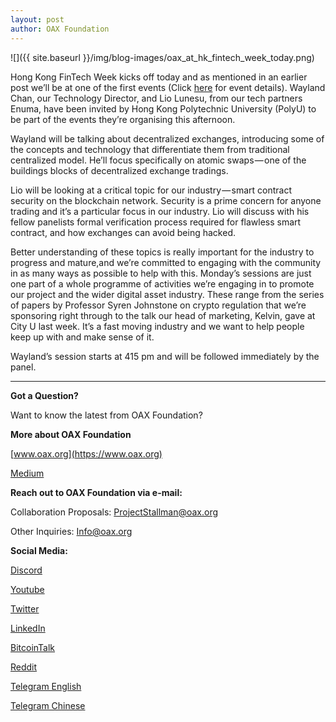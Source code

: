 ```yaml
---
layout: post
author: OAX Foundation
---
```

![]({{ site.baseurl }}/img/blog-images/oax_at_hk_fintech_week_today.png)

Hong Kong FinTech Week kicks off today and as mentioned in an earlier post we’ll be at one of the first events (Click [here](https://www.polyu.edu.hk/fb/reg/fintech.php) for event details). Wayland Chan, our Technology Director, and Lio Lunesu, from our tech partners Enuma, have been invited by Hong Kong Polytechnic University (PolyU) to be part of the events they’re organising this afternoon.

Wayland will be talking about decentralized exchanges, introducing some of the concepts and technology that differentiate them from traditional centralized model. He’ll focus specifically on atomic swaps — one of the buildings blocks of decentralized exchange tradings.

Lio will be looking at a critical topic for our industry — smart contract security on the blockchain network. Security is a prime concern for anyone trading and it’s a particular focus in our industry. Lio will discuss with his fellow panelists formal verification process required for flawless smart contract, and how exchanges can avoid being hacked.

Better understanding of these topics is really important for the industry to progress and mature,and we’re committed to engaging with the community in as many ways as possible to help with this. Monday’s sessions are just one part of a whole programme of activities we’re engaging in to promote our project and the wider digital asset industry. These range from the series of papers by Professor Syren Johnstone on crypto regulation that we’re sponsoring right through to the talk our head of marketing, Kelvin, gave at City U last week. It’s a fast moving industry and we want to help people keep up with and make sense of it.

Wayland’s session starts at 415 pm and will be followed immediately by the panel.

---

**Got a Question?**

Want to know the latest from OAX Foundation?

**More about OAX Foundation**

[www.oax.org](https://www.oax.org)

[Medium](https://medium.com/@OAX_Foundation)  
  

**Reach out to OAX Foundation via e-mail:**

Collaboration Proposals: [ProjectStallman@oax.org](ProjectStallman@oax.org)

Other Inquiries: [Info@oax.org](Info@oax.org)

**Social Media:**

[Discord](https://discordapp.com/invite/ZH5YHkb)

[Youtube](https://bit.ly/2Bvsk73)

[Twitter](https://twitter.com/OAX_Foundation)

[LinkedIn](https://www.linkedin.com/company/oax-foundation/)

[BitcoinTalk](http://bitcointalk.org/index.php?topic=1943946)

[Reddit](https://www.reddit.com/r/OpenANX/)

[Telegram English](https://t.me/openanxteam)

[Telegram Chinese](https://t.me/oax_cn)